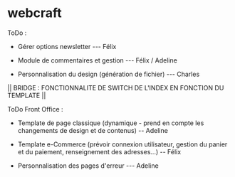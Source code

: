 # webcraft


ToDo :

- Gérer options newsletter --- Félix
 
- Module de commentaires et gestion --- Félix / Adeline

- Personnalisation du design (génération de fichier) --- Charles


|| BRIDGE : FONCTIONNALITE DE SWITCH DE L'INDEX EN FONCTION DU TEMPLATE ||

ToDo Front Office :
- Template de page classique (dynamique - prend en compte les changements de design et de contenus) -- Adeline
- Template e-Commerce (prévoir connexion utilisateur, gestion du panier et du paiement, renseignement des adresses...) -- Félix

- Personnalisation des pages d'erreur --- Adeline
